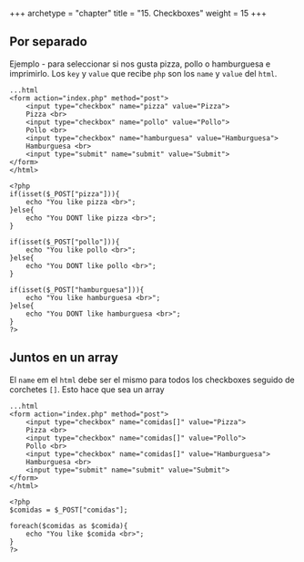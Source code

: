 +++
archetype = "chapter"
title = "15. Checkboxes"
weight = 15
+++

## Por separado

Ejemplo - para seleccionar si nos gusta pizza, pollo o hamburguesa e imprimirlo. Los `key` y `value` que recibe `php` son los `name` y `value` del `html`.

```phtml
...html
<form action="index.php" method="post">
    <input type="checkbox" name="pizza" value="Pizza">
    Pizza <br>
    <input type="checkbox" name="pollo" value="Pollo">
    Pollo <br>
    <input type="checkbox" name="hamburguesa" value="Hamburguesa">
    Hamburguesa <br>
    <input type="submit" name="submit" value="Submit">    
</form>
</html>

<?php
if(isset($_POST["pizza"])){    
    echo "You like pizza <br>";
}else{
    echo "You DONT like pizza <br>";
}

if(isset($_POST["pollo"])){    
    echo "You like pollo <br>";
}else{
    echo "You DONT like pollo <br>";
}

if(isset($_POST["hamburguesa"])){    
    echo "You like hamburguesa <br>";
}else{
    echo "You DONT like hamburguesa <br>";
}
?>
```

## Juntos en un array

El `name` em el `html` debe ser el mismo para todos los checkboxes seguido de corchetes `[]`. Esto hace que sea un array

```phtml
...html
<form action="index.php" method="post">
    <input type="checkbox" name="comidas[]" value="Pizza">
    Pizza <br>
    <input type="checkbox" name="comidas[]" value="Pollo">
    Pollo <br>
    <input type="checkbox" name="comidas[]" value="Hamburguesa">
    Hamburguesa <br>
    <input type="submit" name="submit" value="Submit">    
</form>
</html>

<?php
$comidas = $_POST["comidas"];

foreach($comidas as $comida){
    echo "You like $comida <br>";
}
?>
```